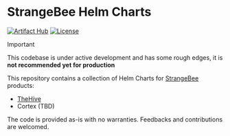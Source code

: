 # StrangeBee Helm Charts

[![Artifact Hub](https://img.shields.io/endpoint?url=https://artifacthub.io/badge/repository/strangebee-helm)](https://artifacthub.io/packages/search?repo=strangebee-helm) [![License](https://img.shields.io/badge/License-AGPL--3.0-blue.svg)](https://opensource.org/license/agpl-v3)

> [!IMPORTANT]
> This codebase is under active development and has some rough edges, it is **not recommended yet for production**

This repository contains a collection of Helm Charts for [StrangeBee](https://strangebee.com/) products:
- [TheHive](./charts/thehive/)
- Cortex (TBD)

The code is provided as-is with no warranties. Feedbacks and contributions are welcomed.

